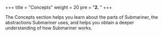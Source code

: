 +++
title = "Concepts"
weight = 20
pre = "<b>2. </b>"
+++

The Concepts section helps you learn about the parts of Submariner, the abstractions Submariner uses, and helps you obtain a deeper
understanding of how Submariner works.
